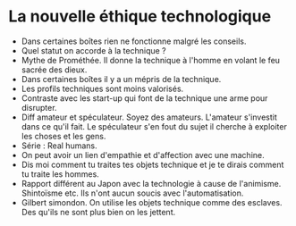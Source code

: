# La nouvelle éthique technologique

- Dans certaines boîtes rien ne fonctionne malgré les conseils. 
- Quel statut on accorde à la technique ?
- Mythe de Prométhée. Il donne la technique à l'homme en volant le feu sacrée des dieux.
- Dans certaines boîtes il y a un mépris de la technique.
- Les profils techniques sont moins valorisés. 
- Contraste avec les start-up qui font de la technique une arme pour disrupter. 
- Diff amateur et spéculateur. Soyez des amateurs. L'amateur s'investit dans ce qu'il fait. Le spéculateur s'en fout du sujet il cherche à exploiter les choses et les gens.
- Série : Real humans.
- On peut avoir un lien d'empathie et d'affection avec une machine. 
- Dis moi comment tu traites tes objets technique et je te dirais comment tu traite les hommes. 
- Rapport différent au Japon avec la technologie à cause de l'animisme. Shintoïsme etc. Ils n'ont aucun soucis avec l'automatisation. 
- Gilbert simondon. On utilise les objets technique comme des esclaves. Des qu'ils ne sont plus bien on les jettent.
